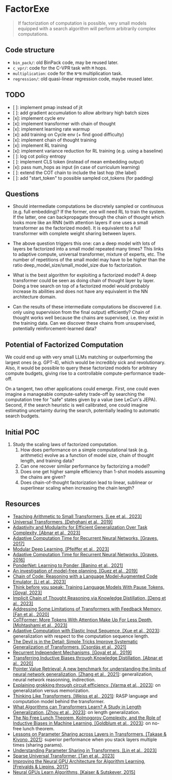 # FactorExe

> If factorization of computation is possible, very small models equipped with a search algorithm will perform arbitrarily complex computations.

## Code structure

- `bin_pack/`: old BinPack code, may be reused later.
- `c_vpr/`: code for the C-VPR task with `M` hops.
- `multiplication`: code for the `N*N` multiplication task.
- `regression/`: old quasi-linear regression code, maybe reused later.

## TODO

- [ ]: implement pmap instead of jit
- [ ]: add gradient accumulation to allow abritrary high batch sizes
- [x]: implement cycle env
- [x]: implement transformer with chain of thought
- [x]: implement learning rate warmup
- [x]: add training on Cycle env (+ find good difficulty)
- [x]: implement chain of thought training
- [x]: implement RL training
- [x]: implement variance reduction for RL training (e.g. using a baseline)
- [ ]: log cot policy entropy
- [ ]: implement CLS token (instead of mean embedding output)
- [x]: pass num_hops as input (in case of curriculum learning)
- [ ]: extend the COT chain to include the last hop (the label)
- [ ]: add "start_token" to possible sampled cot_tokens (for padding)


## Questions

- Should intermediate computations be discretely sampled or continuous (e.g. full embedding)? If the former, one will need RL to train the system. If the latter, one can backpropagate through the chain of thought which looks more like an RNN (with attention layers if one uses a small transformer as the factorized model). It is equivalent to a full transformer with complete weight sharing between layers.

- The above question triggers this one: can a deep model with lots of layers be factorized into a small model repeated many times? This links to adaptive compute, universal transformer, mixture of experts, etc. The number of repetitions of the small model may have to be higher than the ratio deep_model_size/small_model_size due to factorization.

- What is the best algorithm for exploiting a factorized model? A deep transformer could be seen as doing chain of thought layer by layer. Doing a tree search on top of a factorized model would probably increase its abilities and does not have any equivalent in the NN architecture domain.

- Can the results of these intermediate computations be discovered (i.e. only using supervision from the final output) efficiently? Chain of thought works well because the chains are supervised, i.e. they exist in the training data. Can we discover these chains from unsupervised, potentially reinforcement-learned data?

## Potential of Factorized Computation

We could end up with very small LLMs matching or outperforming the largest ones (e.g. GPT-4), which would be incredibly sick and revolutionary. Also, it would be possible to query these factorized models for arbitrary compute budgets, giving rise to a controllable compute-performance trade-off.

On a tangent, two other applications could emerge. First, one could even imagine a manageable compute-safety trade-off by searching the computation tree for "safe" states given by a value (see LeCun's JEPA). Second, if the search heuristic is well calibrated, one could imagine estimating uncertainty during the search, potentially leading to automatic search budgets.

## Initial POC

1. Study the scaling laws of factorized computation.
    1. How does performance on a simple computational task (e.g. arithmetic) evolve as a function of model size, chain of thought length, and training data?
    2. Can one recover similar performance by factorizing a model?
    3. Does one get higher sample efficiency than 1-shot models assuming the chains are given?
    4. Does chain-of-thought factorization lead to linear, sublinear or superlinear scaling when increasing the chain length?

## Resources

- [Teaching Arithmetic to Small Transformers, [Lee et al., 2023]](https://arxiv.org/abs/2307.03381)
- [Universal Transformers, [Dehghani et al., 2019]](https://arxiv.org/abs/1807.03819)
- [Adaptivity and Modularity for Efficient Generalization Over Task Complexity, [Abnar et al., 2023]](https://arxiv.org/abs/2310.08866)
- [Adaptive Computation Time for Recurrent Neural Networks, [Graves, 2017]](https://arxiv.org/abs/1603.08983)
- [Modular Deep Learning, [Pfeiffer et al., 2023]](https://arxiv.org/abs/2302.11529)
- [Adaptive Computation Time for Recurrent Neural Networks, [Graves, 2016]](https://arxiv.org/abs/1603.08983)
- [PonderNet: Learning to Ponder, [Banino et al., 2021]](https://arxiv.org/abs/2107.05407)
- [An investigation of model-free planning, [Guez et al., 2019]](https://arxiv.org/abs/1901.03559)
- [Chain of Code: Reasoning with a Language Model-Augmented Code Emulator, [Li et al., 2023]](https://arxiv.org/abs/2312.04474)
- [Think before you speak: Training Language Models With Pause Tokens, [Goyal, 2023]](https://arxiv.org/abs/2310.02226)
- [Implicit Chain of Thought Reasoning via Knowledge Distillation, [Deng et al., 2023]](https://arxiv.org/abs/2311.01460)
- [Addressing Some Limitations of Transformers with Feedback Memory, [Fan et al., 2020]](https://arxiv.org/abs/2002.09402)
- [CoTFormer: More Tokens With Attention Make Up For Less Depth, [Mohtashami et al., 2023]](https://arxiv.org/abs/2310.10845)
- [Adaptive Computation with Elastic Input Sequence, [Xue et al., 2023]](https://arxiv.org/abs/2301.13195): generalization with respect to the computation sequence length.
- [The Devil is in the Detail: Simple Tricks Improve Systematic Generalization of Transformers, [Csordás et al., 2021]](https://arxiv.org/abs/2108.12284)
- [Recurrent Independent Mechanisms, [Goyal et al., 2019]](https://arxiv.org/abs/1909.10893)
- [Transferring Inductive Biases through Knowledge Distillation, [Abnar et al., 2020]](https://arxiv.org/abs/2006.00555)
- [Pointer Value Retrieval: A new benchmark for understanding the limits of neural network generalization, [Zhang et al., 2021]](https://arxiv.org/abs/2107.12580): generalization, neural network reasonning, indirection.
- [Explaining grokking through circuit efficiency, [Varma et al., 2023]](https://arxiv.org/abs/2309.02390): on generalization versus memorization.
- [Thinking Like Transformers, [Weiss et al., 2021]](https://arxiv.org/abs/2106.06981): RASP language and computation model behind the transformer.
- [What Algorithms can Transformers Learn? A Study in Length Generalization, [Zhou et al., 2023]](https://arxiv.org/abs/2310.16028): on length generalization.
- [The No Free Lunch Theorem, Kolmogorov Complexity, and the Role of Inductive Biases in Machine Learning, [Goldblum et al., 2023]](https://arxiv.org/abs/2304.05366): on no-free lunch theorem.
- [Lessons on Parameter Sharing across Layers in Transformers, [Takase & Kiyono, 2021]](https://arxiv.org/abs/2104.06022): superior performance when you stack layers multiple times (sharing params).
- [Understanding Parameter Sharing in Transformers, [Lin et al., 2023]](https://arxiv.org/abs/2306.09380)
- [Sparse Universal Transformer, [Tan et al., 2023]](https://arxiv.org/abs/2310.07096)
- [Improving the Neural GPU Architecture for Algorithm Learning, [Freivalds & Liepins, 2017]](https://arxiv.org/abs/1702.08727)
- [Neural GPUs Learn Algorithms, [Kaiser & Sutskever, 2015]](https://arxiv.org/abs/1511.08228)
